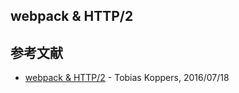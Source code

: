 ## webpack & HTTP/2

## 参考文献
- [webpack & HTTP/2](https://medium.com/webpack/webpack-http-2-7083ec3f3ce6) - Tobias Koppers, 2016/07/18